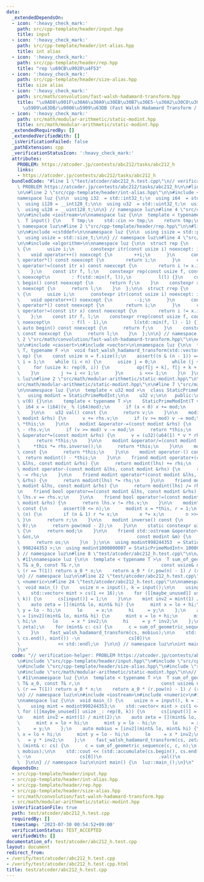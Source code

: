 ```yaml
---
data:
  _extendedDependsOn:
  - icon: ':heavy_check_mark:'
    path: src/cpp-template/header/input.hpp
    title: input
  - icon: ':heavy_check_mark:'
    path: src/cpp-template/header/int-alias.hpp
    title: int alias
  - icon: ':heavy_check_mark:'
    path: src/cpp-template/header/rep.hpp
    title: "rep \u69CB\u9020\u4F53"
  - icon: ':heavy_check_mark:'
    path: src/cpp-template/header/size-alias.hpp
    title: size alias
  - icon: ':heavy_check_mark:'
    path: src/math/convolution/fast-walsh-hadamard-transform.hpp
    title: "\u9AD8\u901F\u30A6\u30A9\u30EB\u30B7\u30E5-\u30A2\u30C0\u30DE\u30FC\u30EB\
      \u5909\u63DB/\u9006\u5909\u63DB (Fast Walsh Hadamard Transform / Inverse Transform)"
  - icon: ':heavy_check_mark:'
    path: src/math/modular-arithmetic/static-modint.hpp
    title: src/math/modular-arithmetic/static-modint.hpp
  _extendedRequiredBy: []
  _extendedVerifiedWith: []
  _isVerificationFailed: false
  _pathExtension: cpp
  _verificationStatusIcon: ':heavy_check_mark:'
  attributes:
    PROBLEM: https://atcoder.jp/contests/abc212/tasks/abc212_h
    links:
    - https://atcoder.jp/contests/abc212/tasks/abc212_h
  bundledCode: "#line 1 \"test/atcoder/abc212_h.test.cpp\"\n// verification-helper:\
    \ PROBLEM https://atcoder.jp/contests/abc212/tasks/abc212_h\n\n#line 2 \"src/cpp-template/header/input.hpp\"\
    \n\n#line 2 \"src/cpp-template/header/int-alias.hpp\"\n\n#include <cstdint>\n\n\
    namespace luz {\n\n  using i32  = std::int32_t;\n  using i64  = std::int64_t;\n\
    \  using i128 = __int128_t;\n\n  using u32  = std::uint32_t;\n  using u64  = std::uint64_t;\n\
    \  using u128 = __uint128_t;\n\n} // namespace luz\n#line 4 \"src/cpp-template/header/input.hpp\"\
    \n\n#include <iostream>\n\nnamespace luz {\n\n  template < typename T = i64 >\n\
    \  T input() {\n    T tmp;\n    std::cin >> tmp;\n    return tmp;\n  }\n\n} //\
    \ namespace luz\n#line 2 \"src/cpp-template/header/rep.hpp\"\n\n#line 2 \"src/cpp-template/header/size-alias.hpp\"\
    \n\n#include <cstddef>\n\nnamespace luz {\n\n  using isize = std::ptrdiff_t;\n\
    \  using usize = std::size_t;\n\n} // namespace luz\n#line 4 \"src/cpp-template/header/rep.hpp\"\
    \n\n#include <algorithm>\n\nnamespace luz {\n\n  struct rep {\n    struct itr\
    \ {\n      usize i;\n      constexpr itr(const usize i) noexcept: i(i) {}\n  \
    \    void operator++() noexcept {\n        ++i;\n      }\n      constexpr usize\
    \ operator*() const noexcept {\n        return i;\n      }\n      constexpr bool\
    \ operator!=(const itr x) const noexcept {\n        return i != x.i;\n      }\n\
    \    };\n    const itr f, l;\n    constexpr rep(const usize f, const usize l)\
    \ noexcept\n        : f(std::min(f, l)),\n          l(l) {}\n    constexpr auto\
    \ begin() const noexcept {\n      return f;\n    }\n    constexpr auto end() const\
    \ noexcept {\n      return l;\n    }\n  };\n\n  struct rrep {\n    struct itr\
    \ {\n      usize i;\n      constexpr itr(const usize i) noexcept: i(i) {}\n  \
    \    void operator++() noexcept {\n        --i;\n      }\n      constexpr usize\
    \ operator*() const noexcept {\n        return i;\n      }\n      constexpr bool\
    \ operator!=(const itr x) const noexcept {\n        return i != x.i;\n      }\n\
    \    };\n    const itr f, l;\n    constexpr rrep(const usize f, const usize l)\
    \ noexcept\n        : f(l - 1),\n          l(std::min(f, l) - 1) {}\n    constexpr\
    \ auto begin() const noexcept {\n      return f;\n    }\n    constexpr auto end()\
    \ const noexcept {\n      return l;\n    }\n  };\n\n} // namespace luz\n#line\
    \ 2 \"src/math/convolution/fast-walsh-hadamard-transform.hpp\"\n\n#line 5 \"src/math/convolution/fast-walsh-hadamard-transform.hpp\"\
    \n\n#include <cassert>\n#include <vector>\n\nnamespace luz {\n\n  template < typename\
    \ T, typename F >\n  void fast_walsh_hadamard_transform(std::vector< T > &f, F\
    \ op) {\n    const usize n = f.size();\n    assert((n & (n - 1)) == 0);\n    usize\
    \ i = 1;\n    while (i < n) {\n      usize j = 0;\n      while (j < n) {\n   \
    \     for (usize k: rep(0, i)) {\n          op(f[j + k], f[j + k + i]);\n    \
    \    }\n        j += i << 1;\n      }\n      i <<= 1;\n    }\n  }\n\n} // namespace\
    \ luz\n#line 2 \"src/math/modular-arithmetic/static-modint.hpp\"\n\n#line 4 \"\
    src/math/modular-arithmetic/static-modint.hpp\"\n\n#line 7 \"src/math/modular-arithmetic/static-modint.hpp\"\
    \n\nnamespace luz {\n\n  template < u32 mod >\n  class StaticPrimeModInt {\n \
    \   using modint = StaticPrimeModInt;\n\n    u32 v;\n\n   public:\n    StaticPrimeModInt():\
    \ v(0) {}\n\n    template < typename T >\n    StaticPrimeModInt(T v_) {\n    \
    \  i64 x = (i64)(v_ % (i64)mod);\n      if (x < 0) x += mod;\n      v = (u32)x;\n\
    \    }\n\n    u32 val() const {\n      return v;\n    }\n\n    modint &operator+=(const\
    \ modint &rhs) {\n      v += rhs.v;\n      if (v >= mod) v -= mod;\n      return\
    \ *this;\n    }\n\n    modint &operator-=(const modint &rhs) {\n      v += mod\
    \ - rhs.v;\n      if (v >= mod) v -= mod;\n      return *this;\n    }\n\n    modint\
    \ &operator*=(const modint &rhs) {\n      v = (u32)(u64(1) * v * rhs.v % mod);\n\
    \      return *this;\n    }\n\n    modint &operator/=(const modint &rhs) {\n \
    \     *this *= rhs.inverse();\n      return *this;\n    }\n\n    modint operator+()\
    \ const {\n      return *this;\n    }\n\n    modint operator-() const {\n    \
    \  return modint() - *this;\n    }\n\n    friend modint operator+(const modint\
    \ &lhs, const modint &rhs) {\n      return modint(lhs) += rhs;\n    }\n\n    friend\
    \ modint operator-(const modint &lhs, const modint &rhs) {\n      return modint(lhs)\
    \ -= rhs;\n    }\n\n    friend modint operator*(const modint &lhs, const modint\
    \ &rhs) {\n      return modint(lhs) *= rhs;\n    }\n\n    friend modint operator/(const\
    \ modint &lhs, const modint &rhs) {\n      return modint(lhs) /= rhs;\n    }\n\
    \n    friend bool operator==(const modint &lhs, const modint &rhs) {\n      return\
    \ lhs.v == rhs.v;\n    }\n\n    friend bool operator!=(const modint &lhs, const\
    \ modint &rhs) {\n      return lhs.v != rhs.v;\n    }\n\n    modint pow(i64 n)\
    \ const {\n      assert(0 <= n);\n      modint x = *this, r = 1;\n      while\
    \ (n) {\n        if (n & 1) r *= x;\n        x *= x;\n        n >>= 1;\n     \
    \ }\n      return r;\n    }\n\n    modint inverse() const {\n      assert(v !=\
    \ 0);\n      return pow(mod - 2);\n    }\n\n    static constexpr u32 get_mod()\
    \ {\n      return mod;\n    }\n\n    friend std::ostream &operator<<(std::ostream\
    \ &os,\n                                    const modint &m) {\n      os << m.val();\n\
    \      return os;\n    }\n  };\n\n  using modint998244353  = StaticPrimeModInt<\
    \ 998244353 >;\n  using modint1000000007 = StaticPrimeModInt< 1000000007 >;\n\n\
    } // namespace luz\n#line 8 \"test/atcoder/abc212_h.test.cpp\"\n\n// TODO: replace\
    \ #11\nnamespace luz {\n\n  template < typename T >\n  T sum_of_geometric_sequence(const\
    \ T& a_0, const T& r,\n                              const usize& n) {\n    if\
    \ (r == T(1)) return a_0 * n;\n    return a_0 * (r.pow(n) - 1) / (r - 1);\n  }\n\
    \n} // namespace luz\n\n#line 22 \"test/atcoder/abc212_h.test.cpp\"\n#include\
    \ <numeric>\n#line 24 \"test/atcoder/abc212_h.test.cpp\"\n\nnamespace luz {\n\n\
    \  void main_() {\n    usize n = input(), k = input();\n\n    using mint = modint998244353;\n\
    \    std::vector< mint > cs(1 << 16);\n    for ([[maybe_unused]] usize _: rep(0,\
    \ k)) {\n      cs[input()] = 1;\n    }\n\n    mint inv2 = mint(1) / mint(2);\n\
    \    auto zeta = [](mint& lo, mint& hi) {\n      mint x = lo + hi;\n      mint\
    \ y = lo - hi;\n      lo     = x;\n      hi     = y;\n    };\n    auto mobius\
    \ = [inv2](mint& lo, mint& hi) {\n      mint x = lo + hi;\n      mint y = lo -\
    \ hi;\n      lo     = x * inv2;\n      hi     = y * inv2;\n    };\n    fast_walsh_hadamard_transform(cs,\
    \ zeta);\n    for (mint& c: cs) {\n      c = sum_of_geometric_sequence(c, c, n);\n\
    \    }\n    fast_walsh_hadamard_transform(cs, mobius);\n\n    std::cout << (std::accumulate(cs.begin(),\
    \ cs.end(), mint()) -\n                  cs[0])\n                     .val()\n\
    \              << std::endl;\n  }\n\n} // namespace luz\n\nint main() {\n  luz::main_();\n\
    }\n"
  code: "// verification-helper: PROBLEM https://atcoder.jp/contests/abc212/tasks/abc212_h\n\
    \n#include \"src/cpp-template/header/input.hpp\"\n#include \"src/cpp-template/header/rep.hpp\"\
    \n#include \"src/cpp-template/header/size-alias.hpp\"\n#include \"src/math/convolution/fast-walsh-hadamard-transform.hpp\"\
    \n#include \"src/math/modular-arithmetic/static-modint.hpp\"\n\n// TODO: replace\
    \ #11\nnamespace luz {\n\n  template < typename T >\n  T sum_of_geometric_sequence(const\
    \ T& a_0, const T& r,\n                              const usize& n) {\n    if\
    \ (r == T(1)) return a_0 * n;\n    return a_0 * (r.pow(n) - 1) / (r - 1);\n  }\n\
    \n} // namespace luz\n\n#include <iostream>\n#include <numeric>\n#include <vector>\n\
    \nnamespace luz {\n\n  void main_() {\n    usize n = input(), k = input();\n\n\
    \    using mint = modint998244353;\n    std::vector< mint > cs(1 << 16);\n   \
    \ for ([[maybe_unused]] usize _: rep(0, k)) {\n      cs[input()] = 1;\n    }\n\
    \n    mint inv2 = mint(1) / mint(2);\n    auto zeta = [](mint& lo, mint& hi) {\n\
    \      mint x = lo + hi;\n      mint y = lo - hi;\n      lo     = x;\n      hi\
    \     = y;\n    };\n    auto mobius = [inv2](mint& lo, mint& hi) {\n      mint\
    \ x = lo + hi;\n      mint y = lo - hi;\n      lo     = x * inv2;\n      hi  \
    \   = y * inv2;\n    };\n    fast_walsh_hadamard_transform(cs, zeta);\n    for\
    \ (mint& c: cs) {\n      c = sum_of_geometric_sequence(c, c, n);\n    }\n    fast_walsh_hadamard_transform(cs,\
    \ mobius);\n\n    std::cout << (std::accumulate(cs.begin(), cs.end(), mint())\
    \ -\n                  cs[0])\n                     .val()\n              << std::endl;\n\
    \  }\n\n} // namespace luz\n\nint main() {\n  luz::main_();\n}\n"
  dependsOn:
  - src/cpp-template/header/input.hpp
  - src/cpp-template/header/int-alias.hpp
  - src/cpp-template/header/rep.hpp
  - src/cpp-template/header/size-alias.hpp
  - src/math/convolution/fast-walsh-hadamard-transform.hpp
  - src/math/modular-arithmetic/static-modint.hpp
  isVerificationFile: true
  path: test/atcoder/abc212_h.test.cpp
  requiredBy: []
  timestamp: '2023-07-30 00:54:52+09:00'
  verificationStatus: TEST_ACCEPTED
  verifiedWith: []
documentation_of: test/atcoder/abc212_h.test.cpp
layout: document
redirect_from:
- /verify/test/atcoder/abc212_h.test.cpp
- /verify/test/atcoder/abc212_h.test.cpp.html
title: test/atcoder/abc212_h.test.cpp
---
```

